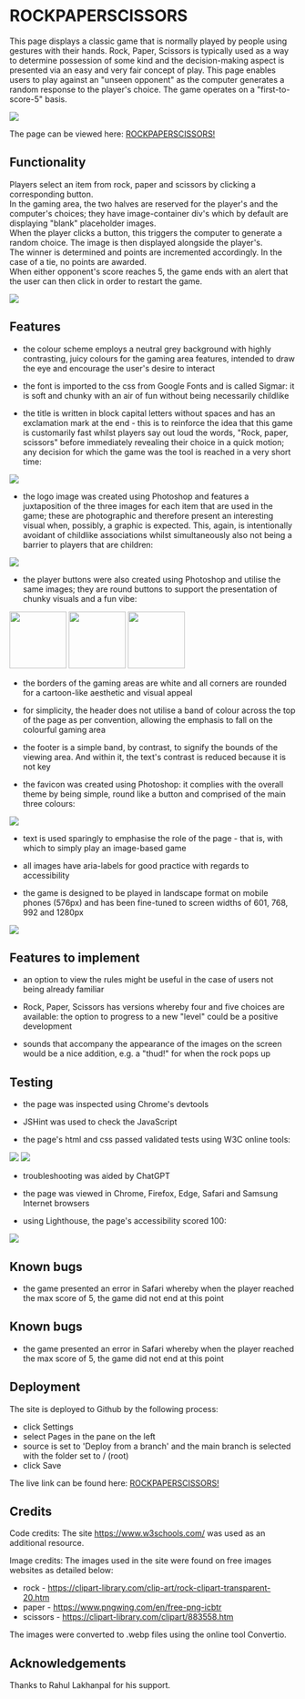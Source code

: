 # ROCKPAPERSCISSORS

This page displays a classic game that is normally played by people using gestures with their hands. Rock, Paper, Scissors is typically used as a way to determine possession of some kind and the decision-making aspect is presented via an easy and very fair concept of play. This page enables users to play against an "unseen opponent" as the computer generates a random response to the player's choice. The game operates on a "first-to-score-5" basis.

<img src="https://github.com/jillusc/RockPaperScissors/blob/main/main%20page%20screenshot 576px.png">

The page can be viewed here: <a href="https://jillusc.github.io/RockPaperScissors">ROCKPAPERSCISSORS!</a>

## Functionality

Players select an item from rock, paper and scissors by clicking a corresponding button.<br>
In the gaming area, the two halves are reserved for the player's and the computer's choices; they have image-container div's which by default are displaying "blank" placeholder images.<br>
When the player clicks a button, this triggers the computer to generate a random choice. The image is then displayed alongside the player's.<br>
The winner is determined and points are incremented accordingly. In the case of a tie, no points are awarded.<br>
When either opponent's score reaches 5, the game ends with an alert that the user can then click in order to restart the game.<br>

<img src="https://github.com/jillusc/RockPaperScissors/blob/main/sample%20image.png">

## Features

* the colour scheme employs a neutral grey background with highly contrasting, juicy colours for the gaming area features, intended to draw the eye and encourage the user's desire to interact
  
* the font is imported to the css from Google Fonts and is called Sigmar: it is soft and chunky with an air of fun without being necessarily childlike

* the title is written in block capital letters without spaces and has an exclamation mark at the end - this is to reinforce the idea that this game is customarily fast whilst players say out loud the words, "Rock, paper, scissors" before immediately revealing their choice in a quick motion; any decision for which the game was the tool is reached in a very short time:
<img src="https://github.com/jillusc/RockPaperScissors/blob/main/heading.png">

* the logo image was created using Photoshop and features a juxtaposition of the three images for each item that are used in the game; these are photographic and therefore present an interesting visual when, possibly, a graphic is expected. This, again, is intentionally avoidant of childlike associations whilst simultaneously also not being a barrier to players that are children:
<img src="https://github.com/jillusc/RockPaperScissors/blob/main/logo.webp">

* the player buttons were also created using Photoshop and utilise the same images; they are round buttons to support the presentation of chunky visuals and a fun vibe:
<img src="https://github.com/jillusc/RockPaperScissors/blob/main/btn-rock.webp" width="100px" height="100px">
<img src="https://github.com/jillusc/RockPaperScissors/blob/main/btn-paper.webp" width="100px" height="100px">
<img src="https://github.com/jillusc/RockPaperScissors/blob/main/btn-scissors.webp" width="100px" height="100px">

* the borders of the gaming areas are white and all corners are rounded for a cartoon-like aesthetic and visual appeal

* for simplicity, the header does not utilise a band of colour across the top of the page as per convention, allowing the emphasis to fall on the colourful gaming area

* the footer is a simple band, by contrast, to signify the bounds of the viewing area. And within it, the text's contrast is reduced because it is not key

* the favicon was created using Photoshop: it complies with the overall theme by being simple, round like a button and comprised of the main three colours:
<img src="https://github.com/jillusc/RockPaperScissors/blob/main/RPS-favicon.webp">

* text is used sparingly to emphasise the role of the page - that is, with which to simply play an image-based game

* all images have aria-labels for good practice with regards to accessibility

* the game is designed to be played in landscape format on mobile phones (576px) and has been fine-tuned to screen widths of 601, 768, 992 and 1280px

<img src="https://github.com/jillusc/RockPaperScissors/blob/main/amiresponsive%20screenshot.png">

## Features to implement

* an option to view the rules might be useful in the case of users not being already familiar

* Rock, Paper, Scissors has versions whereby four and five choices are available: the option to progress to a new "level" could be a positive development

* sounds that accompany the appearance of the images on the screen would be a nice addition, e.g. a "thud!" for when the rock pops up

## Testing

* the page was inspected using Chrome's devtools

* JSHint was used to check the JavaScript

* the page's html and css passed validated tests using W3C online tools:
<img src="https://github.com/jillusc/RockPaperScissors/blob/main/html%20validator%20pass.png">
<img src="https://github.com/jillusc/RockPaperScissors/blob/main/css%20validator%20pass.png">

* troubleshooting was aided by ChatGPT

* the page was viewed in Chrome, Firefox, Edge, Safari and Samsung Internet browsers

* using Lighthouse, the page's accessibility scored 100:
<img src="https://github.com/jillusc/RockPaperScissors/blob/main/lighthouse%20pass.png">

## Known bugs

* the game presented an error in Safari whereby when the player reached the max score of 5, the game did not end at this point


## Known bugs

* the game presented an error in Safari whereby when the player reached the max score of 5, the game did not end at this point

## Deployment

The site is deployed to Github by the following process:

* click Settings
* select Pages in the pane on the left
* source is set to 'Deploy from a branch' and the main branch is selected with the folder set to / (root)
* click Save


The live link can be found here: <a href="https://jillusc.github.io/RockPaperScissors">ROCKPAPERSCISSORS!</a>

## Credits

Code credits:
The site <https://www.w3schools.com/> was used as an additional resource.

Image credits:
The images used in the site were found on free images websites as detailed below:

* rock - <https://clipart-library.com/clip-art/rock-clipart-transparent-20.htm>
* paper - <https://www.pngwing.com/en/free-png-icbtr>
* scissors - <https://clipart-library.com/clipart/883558.htm>

The images were converted to .webp files using the online tool Convertio.

## Acknowledgements

Thanks to Rahul Lakhanpal for his support.

